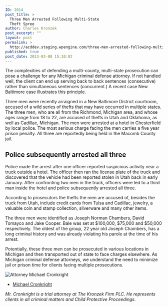 ```yaml
---
ID: 2014
post_title: >
  Three Men Arrested Following Multi-State
  Theft Spree
author: Charles Kronzek
post_excerpt: ""
layout: post
permalink: >
  http://acddev.staging.wpengine.com/three-men-arrested-following-multi-state-theft-spree.html
published: true
post_date: 2013-03-08 15:10:02
---
```

The complexities of defending a multi-county, multi-state prosecution can pose a challenge for any Michigan criminal defense attorney.  If not handled well, the client can end up serving back to back sentences (consecutive) rather than simultaneous sentences (concurrent.)  A recent case New Baltimore case illustrates this principle.

Three men were recently arraigned in a New Baltimore District courtroom, accused of a wild series of thefts that may have occurred in multiple states. The three men, who are all from the Richmond, Michigan area, and whose ages range from 18 to 22, are accused of thefts in Utah and Oklahoma, as well as Cadillac, Michigan. The men were arrested at a hotel in Chesterfield by local police. The most serious charge facing the men carries a five year prison penalty. All three are reportedly being held in the Macomb County jail.

<h2>Police subsequently arrested all three</h2>

Police made the arrest after one officer reported suspicious activity near a truck outside a hotel. The officer then ran the license plate of the truck and discovered that the vehicle had been reported stolen in Utah back in early January. After confronting two men in the truck, officers were led to a third man inside the hotel and police subsequently arrested all three.

According to prosecutors the thefts the men are accused of, besides the truck from Utah, include credit cards from Tulsa and Cadillac, jewelry, a valuable coin and stamp collection, silverware and many other items.

The three men were identified as Joseph Norman Chambers, David Tomayco and Jake Cooper. Bale was set at $100,000, $75,000 and $50,000 respectively. The oldest of the group, 22 year old Joseph Chambers, has a long criminal history and was already violating his parole at the time of his arrest.

Potentially, these three men can be prosecuted in various locations in Michigan and then transported out of state to face charges elsewhere.  As Michigan criminal defense attorneys, we understand the need to minimize jail or prison time for clients facing multiple prosecutions.

<img src="http://acddev.staging.wpengine.com/images/Cronkright.png" alt="Attorney Michael Cronkright" />

- <a href="http://acddev.staging.wpengine.com/Trial-Attorneys.html#1">Michael Cronkright</a>

<em>Mr. Cronkright is a trial attorney at The Kronzek Firm PLC. He represents clients in all criminal matters and Child Protective Proceedings.</em>
